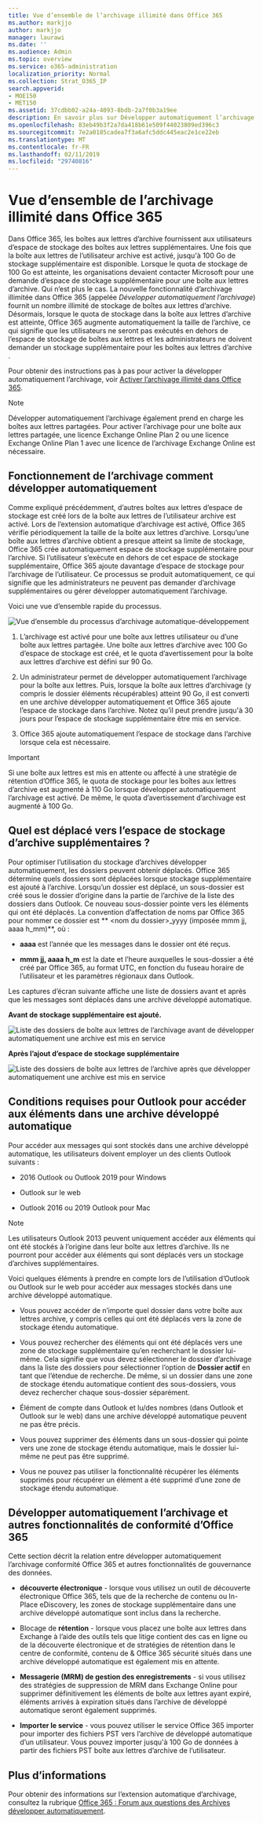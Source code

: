 ```yaml
---
title: Vue d’ensemble de l’archivage illimité dans Office 365
ms.author: markjjo
author: markjjo
manager: laurawi
ms.date: ''
ms.audience: Admin
ms.topic: overview
ms.service: o365-administration
localization_priority: Normal
ms.collection: Strat_O365_IP
search.appverid:
- MOE150
- MET150
ms.assetid: 37cdbb02-a24a-4093-8bdb-2a7f0b3a19ee
description: En savoir plus sur Développer automatiquement l’archivage dans Office 365, qui fournit un nombre illimité d’archivage pour les boîtes aux lettres Exchange Online.
ms.openlocfilehash: 83eb49b3f2a7da418b61e509f44023809ed396c3
ms.sourcegitcommit: 7e2a0185cadea7f3a6afc5ddc445eac2e1ce22eb
ms.translationtype: MT
ms.contentlocale: fr-FR
ms.lasthandoff: 02/11/2019
ms.locfileid: "29740816"
---
```

# <a name="overview-of-unlimited-archiving-in-office-365"></a>Vue d’ensemble de l’archivage illimité dans Office 365

Dans Office 365, les boîtes aux lettres d’archive fournissent aux utilisateurs d’espace de stockage des boîtes aux lettres supplémentaires. Une fois que la boîte aux lettres de l’utilisateur archive est activé, jusqu'à 100 Go de stockage supplémentaire est disponible. Lorsque le quota de stockage de 100 Go est atteinte, les organisations devaient contacter Microsoft pour une demande d’espace de stockage supplémentaire pour une boîte aux lettres d’archive. Qui n’est plus le cas. La nouvelle fonctionnalité d’archivage illimitée dans Office 365 (appelée *Développer automatiquement l’archivage*) fournit un nombre illimité de stockage de boîtes aux lettres d’archive. Désormais, lorsque le quota de stockage dans la boîte aux lettres d’archive est atteinte, Office 365 augmente automatiquement la taille de l’archive, ce qui signifie que les utilisateurs ne seront pas exécutés en dehors de l’espace de stockage de boîtes aux lettres et les administrateurs ne doivent demander un stockage supplémentaire pour les boîtes aux lettres d’archive .
  
Pour obtenir des instructions pas à pas pour activer la développer automatiquement l’archivage, voir [Activer l’archivage illimité dans Office 365](enable-unlimited-archiving.md).
  
> [!NOTE]
> Développer automatiquement l’archivage également prend en charge les boîtes aux lettres partagées. Pour activer l’archivage pour une boîte aux lettres partagée, une licence Exchange Online Plan 2 ou une licence Exchange Online Plan 1 avec une licence de l’archivage Exchange Online est nécessaire. 
  
## <a name="how-auto-expanding-archiving-works"></a>Fonctionnement de l’archivage comment développer automatiquement

Comme expliqué précédemment, d’autres boîtes aux lettres d’espace de stockage est créé lors de la boîte aux lettres de l’utilisateur archive est activé. Lors de l’extension automatique d’archivage est activé, Office 365 vérifie périodiquement la taille de la boîte aux lettres d’archive. Lorsqu’une boîte aux lettres d’archive obtient a presque atteint sa limite de stockage, Office 365 crée automatiquement espace de stockage supplémentaire pour l’archive. Si l’utilisateur s’exécute en dehors de cet espace de stockage supplémentaire, Office 365 ajoute davantage d’espace de stockage pour l’archivage de l’utilisateur. Ce processus se produit automatiquement, ce qui signifie que les administrateurs ne peuvent pas demander d’archivage supplémentaires ou gérer développer automatiquement l’archivage. 
  
Voici une vue d’ensemble rapide du processus.
  
![Vue d’ensemble du processus d’archivage automatique-développement](media/74355385-d990-44fe-8a87-6c3639d1f63f.png)
  
1. L’archivage est activé pour une boîte aux lettres utilisateur ou d’une boîte aux lettres partagée. Une boîte aux lettres d’archive avec 100 Go d’espace de stockage est créé, et le quota d’avertissement pour la boîte aux lettres d’archive est défini sur 90 Go.
    
2. Un administrateur permet de développer automatiquement l’archivage pour la boîte aux lettres. Puis, lorsque la boîte aux lettres d’archivage (y compris le dossier éléments récupérables) atteint 90 Go, il est converti en une archive développer automatiquement et Office 365 ajoute l’espace de stockage dans l’archive. Notez qu’il peut prendre jusqu'à 30 jours pour l’espace de stockage supplémentaire être mis en service.
    
3. Office 365 ajoute automatiquement l’espace de stockage dans l’archive lorsque cela est nécessaire.
  
> [!IMPORTANT]
> Si une boîte aux lettres est mis en attente ou affecté à une stratégie de rétention d’Office 365, le quota de stockage pour les boîtes aux lettres d’archive est augmenté à 110 Go lorsque développer automatiquement l’archivage est activé. De même, le quota d’avertissement d’archivage est augmenté à 100 Go.

## <a name="what-gets-moved-to-the-additional-archive-storage-space"></a>Quel est déplacé vers l’espace de stockage d’archive supplémentaires ?

Pour optimiser l’utilisation du stockage d’archives développer automatiquement, les dossiers peuvent obtenir déplacés. Office 365 détermine quels dossiers sont déplacées lorsque stockage supplémentaire est ajouté à l’archive. Lorsqu’un dossier est déplacé, un sous-dossier est créé sous le dossier d’origine dans la partie de l’archive de la liste des dossiers dans Outlook. Ce nouveau sous-dossier pointe vers les éléments qui ont été déplacés. La convention d’affectation de noms par Office 365 pour nommer ce dossier est ** \<nom du dossier\>_yyyy (imposée mmm jj, aaaa h_mm)**, où : 
  
- **aaaa** est l’année que les messages dans le dossier ont été reçus. 
    
- **mmm jj, aaaa h_m** est la date et l’heure auxquelles le sous-dossier a été créé par Office 365, au format UTC, en fonction du fuseau horaire de l’utilisateur et les paramètres régionaux dans Outlook. 
    
Les captures d’écran suivante affiche une liste de dossiers avant et après que les messages sont déplacés dans une archive développé automatique.
  
 **Avant de stockage supplémentaire est ajouté.**
  
![Liste des dossiers de boîte aux lettres de l’archivage avant de développer automatiquement une archive est mis en service](media/5d6d6420-e562-4912-aaab-1c111762b3f6.png)
  
 **Après l’ajout d’espace de stockage supplémentaire**
  
![Liste des dossiers de boîte aux lettres de l’archive après que développer automatiquement une archive est mis en service](media/c03c5f51-23fa-4fc2-b887-7e7e5cce30da.png)
  
## <a name="outlook-requirements-for-accessing-items-in-an-auto-expanded-archive"></a>Conditions requises pour Outlook pour accéder aux éléments dans une archive développé automatique

Pour accéder aux messages qui sont stockés dans une archive développé automatique, les utilisateurs doivent employer un des clients Outlook suivants :
  
- 2016 Outlook ou Outlook 2019 pour Windows
    
- Outlook sur le web 
    
- Outlook 2016 ou 2019 Outlook pour Mac 
    
> [!NOTE]
> Les utilisateurs Outlook 2013 peuvent uniquement accéder aux éléments qui ont été stockés à l’origine dans leur boîte aux lettres d’archive. Ils ne pourront pour accéder aux éléments qui sont déplacés vers un stockage d’archives supplémentaires. 
  
Voici quelques éléments à prendre en compte lors de l’utilisation d’Outlook ou Outlook sur le web pour accéder aux messages stockés dans une archive développé automatique.
  
- Vous pouvez accéder de n’importe quel dossier dans votre boîte aux lettres archive, y compris celles qui ont été déplacés vers la zone de stockage étendu automatique.
    
- Vous pouvez rechercher des éléments qui ont été déplacés vers une zone de stockage supplémentaire qu’en recherchant le dossier lui-même. Cela signifie que vous devez sélectionner le dossier d’archivage dans la liste des dossiers pour sélectionner l’option de **Dossier actif** en tant que l’étendue de recherche. De même, si un dossier dans une zone de stockage étendu automatique contient des sous-dossiers, vous devez rechercher chaque sous-dossier séparément. 
    
- Élément de compte dans Outlook et lu/des nombres (dans Outlook et Outlook sur le web) dans une archive développé automatique peuvent ne pas être précis.
    
- Vous pouvez supprimer des éléments dans un sous-dossier qui pointe vers une zone de stockage étendu automatique, mais le dossier lui-même ne peut pas être supprimé.
    
- Vous ne pouvez pas utiliser la fonctionnalité récupérer les éléments supprimés pour récupérer un élément a été supprimé d’une zone de stockage étendu automatique.
  
## <a name="auto-expanding-archiving-and-other-office-365-compliance-features"></a>Développer automatiquement l’archivage et autres fonctionnalités de conformité d’Office 365

Cette section décrit la relation entre développer automatiquement l’archivage conformité Office 365 et autres fonctionnalités de gouvernance des données.
  
- **découverte électronique** - lorsque vous utilisez un outil de découverte électronique Office 365, tels que de la recherche de contenu ou In-Place eDiscovery, les zones de stockage supplémentaire dans une archive développé automatique sont inclus dans la recherche.
    
- Blocage de **rétention** - lorsque vous placez une boîte aux lettres dans Exchange à l’aide des outils tels que litige contient des cas en ligne ou de la découverte électronique et de stratégies de rétention dans le centre de conformité, contenu de & Office 365 sécurité situés dans une archive développé automatique est également mis en attente.
    
- **Messagerie (MRM) de gestion des enregistrements** - si vous utilisez des stratégies de suppression de MRM dans Exchange Online pour supprimer définitivement les éléments de boîte aux lettres ayant expiré, éléments arrivés à expiration situés dans l’archive de développé automatique seront également supprimés.
    
- **Importer le service** - vous pouvez utiliser le service Office 365 importer pour importer des fichiers PST vers l’archive de développé automatique d’un utilisateur. Vous pouvez importer jusqu'à 100 Go de données à partir des fichiers PST boîte aux lettres d’archive de l’utilisateur. 

## <a name="more-information"></a>Plus d’informations

Pour obtenir des informations sur l’extension automatique d’archivage, consultez la rubrique [Office 365 : Forum aux questions des Archives développer automatiquement](https://blogs.technet.microsoft.com/exchange/2018/04/09/office-365-auto-expanding-archives-faq/).